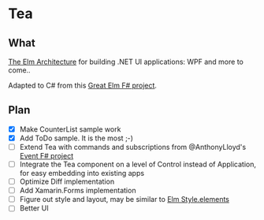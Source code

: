 # Tea

## What

[The Elm Architecture](https://guide.elm-lang.org/architecture/) for building .NET UI applications: WPF and more to come..


Adapted to C# from this [Great Elm F# project](https://github.com/AnthonyLloyd/Elm).

## Plan

- [x] Make CounterList sample work
- [x] Add ToDo sample. It is the most ;-)
- [ ] Extend Tea with commands and subscriptions from  @AnthonyLloyd's [Event F# project](https://github.com/AnthonyLloyd/Event)
- [ ] Integrate the Tea component on a level of Control instead of Application, for easy embedding into existing apps
- [ ] Optimize Diff implementation
- [ ] Add Xamarin.Forms implementation
- [ ] Figure out style and layout, may be similar to [Elm Style.elements](https://www.youtube.com/watch?v=NYb2GDWMIm0) 
- [ ] Better UI
